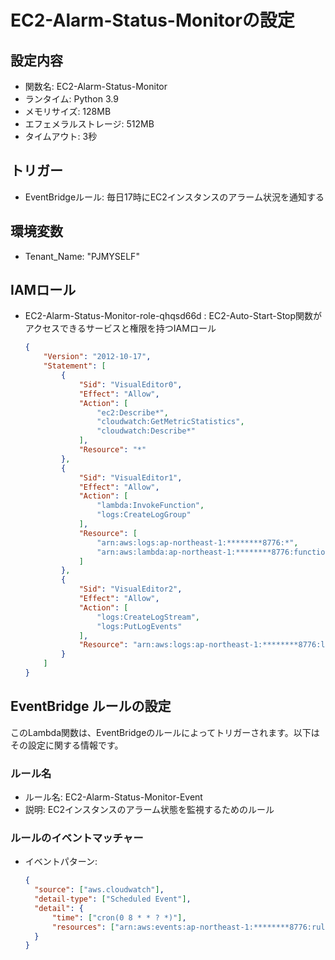 # EC2-Alarm-Status-Monitorの設定

## 設定内容
- 関数名: EC2-Alarm-Status-Monitor
- ランタイム: Python 3.9
- メモリサイズ: 128MB
- エフェメラルストレージ: 512MB
- タイムアウト: 3秒

## トリガー
- EventBridgeルール: 毎日17時にEC2インスタンスのアラーム状況を通知する

## 環境変数
- Tenant_Name: "PJMYSELF"

## IAMロール
- EC2-Alarm-Status-Monitor-role-qhqsd66d : EC2-Auto-Start-Stop関数がアクセスできるサービスと権限を持つIAMロール
    ```json
    {
        "Version": "2012-10-17",
        "Statement": [
            {
                "Sid": "VisualEditor0",
                "Effect": "Allow",
                "Action": [
                    "ec2:Describe*",
                    "cloudwatch:GetMetricStatistics",
                    "cloudwatch:Describe*"
                ],
                "Resource": "*"
            },
            {
                "Sid": "VisualEditor1",
                "Effect": "Allow",
                "Action": [
                    "lambda:InvokeFunction",
                    "logs:CreateLogGroup"
                ],
                "Resource": [
                    "arn:aws:logs:ap-northeast-1:********8776:*",
                    "arn:aws:lambda:ap-northeast-1:********8776:function:Alarm-mail"
                ]
            },
            {
                "Sid": "VisualEditor2",
                "Effect": "Allow",
                "Action": [
                    "logs:CreateLogStream",
                    "logs:PutLogEvents"
                ],
                "Resource": "arn:aws:logs:ap-northeast-1:********8776:log-group:/aws/lambda/EC2-Alarm-Status-Monitor:*"
            }
        ]
    }
    ```

## EventBridge ルールの設定

このLambda関数は、EventBridgeのルールによってトリガーされます。以下はその設定に関する情報です。

### ルール名
- ルール名: EC2-Alarm-Status-Monitor-Event
- 説明: EC2インスタンスのアラーム状態を監視するためのルール

### ルールのイベントマッチャー
- イベントパターン:
  ```json
  {
    "source": ["aws.cloudwatch"],
    "detail-type": ["Scheduled Event"],
    "detail": {
        "time": ["cron(0 8 * * ? *)"],
        "resources": ["arn:aws:events:ap-northeast-1:********8776:rule/EC2-Alarm-Status-Monitor-Event"]
    }
  }
  ```
